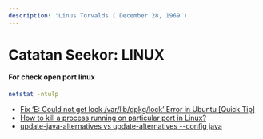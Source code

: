 ```yaml
---
description: 'Linus Torvalds ( December 28, 1969 )'
---
```


# Catatan Seekor: LINUX

#### For check open port linux

```bash
netstat -ntulp
```

* [Fix ‘E: Could not get lock /var/lib/dpkg/lock’ Error in Ubuntu \[Quick Tip\]](https://itsfoss.com/could-not-get-lock-error/)
* [How to kill a process running on particular port in Linux?](https://stackoverflow.com/questions/11583562/how-to-kill-a-process-running-on-particular-port-in-linux)
* [update-java-alternatives vs update-alternatives --config java](https://askubuntu.com/questions/315646/update-java-alternatives-vs-update-alternatives-config-java)

